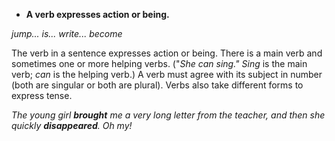 - **A verb expresses action or being.**

_jump... is... write... become_

The verb in a sentence expresses action or being. There is a main verb and sometimes one or more helping verbs. ("_She can sing."_ _Sing_ is the main verb; _can_ is the helping verb.) A verb must agree with its subject in number (both are singular or both are plural). Verbs also take different forms to express tense.

_The young girl **brought** me a very long letter from the teacher, and then she quickly **disappeared**. Oh my!_